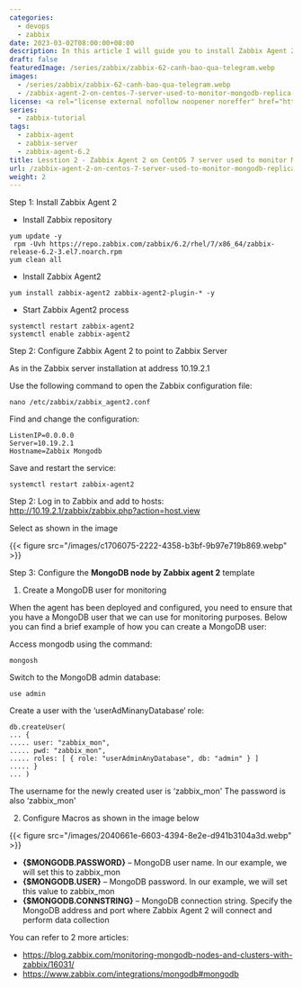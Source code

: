 ```yaml
---
categories:
  - devops
  - zabbix
date: 2023-03-02T08:00:00+08:00
description: In this article I will guide you to install Zabbix Agent 2 on CentOS 7 to monitor Mongodb server
draft: false
featuredImage: /series/zabbix/zabbix-62-canh-bao-qua-telegram.webp
images:
  - /series/zabbix/zabbix-62-canh-bao-qua-telegram.webp
  - /zabbix-agent-2-on-centos-7-server-used-to-monitor-mongodb-replica-set/images/index.en.png
license: <a rel="license external nofollow noopener noreffer" href="https://creativecommons.org/licenses/by-nc/4.0/" target="_blank">CC BY-NC 4.0</a>
series:
  - zabbix-tutorial
tags:
  - zabbix-agent
  - zabbix-server
  - zabbix-agent-6.2
title: Lesstion 2 - Zabbix Agent 2 on CentOS 7 server used to monitor Mongodb Replica Set
url: /zabbix-agent-2-on-centos-7-server-used-to-monitor-mongodb-replica-set
weight: 2
---
```


Step 1: Install Zabbix Agent 2

- Install Zabbix repository

```shell
yum update -y
 rpm -Uvh https://repo.zabbix.com/zabbix/6.2/rhel/7/x86_64/zabbix-release-6.2-3.el7.noarch.rpm
yum clean all
```

- Install Zabbix Agent2

```shell
yum install zabbix-agent2 zabbix-agent2-plugin-* -y
```

- Start Zabbix Agent2 process

```shell
systemctl restart zabbix-agent2
systemctl enable zabbix-agent2
```

Step 2: Configure Zabbix Agent 2 to point to Zabbix Server

As in the Zabbix server installation at address 10.19.2.1

Use the following command to open the Zabbix configuration file:

```shell
nano /etc/zabbix/zabbix_agent2.conf
```

Find and change the configuration:

```shell
ListenIP=0.0.0.0
Server=10.19.2.1
Hostname=Zabbix Mongodb
```

Save and restart the service:

```shell
systemctl restart zabbix-agent2
```

Step 2: Log in to Zabbix and add to hosts: http://10.19.2.1/zabbix/zabbix.php?action=host.view

Select as shown in the image

{{< figure src="/images/c1706075-2222-4358-b3bf-9b97e719b869.webp" >}}

Step 3: Configure the **MongoDB node by Zabbix agent 2** template

1. Create a MongoDB user for monitoring

When the agent has been deployed and configured, you need to ensure that you have a MongoDB user that we can use for monitoring purposes. Below you can find a brief example of how you can create a MongoDB user:

Access mongodb using the command:

```shell
mongosh
```

Switch to the MongoDB admin database:

```shell
use admin
```

Create a user with the ‘userAdMinanyDatabase‘ role:

```shell
db.createUser(
... {
..... user: "zabbix_mon",
..... pwd: "zabbix_mon",
..... roles: [ { role: "userAdminAnyDatabase", db: "admin" } ]
..... }
... )
```

The username for the newly created user is ‘zabbix_mon'
The password is also ‘zabbix_mon'

2. Configure Macros as shown in the image below

{{< figure src="/images/2040661e-6603-4394-8e2e-d941b3104a3d.webp" >}}

- **{$MONGODB.PASSWORD}** – MongoDB user name. In our example, we will set this to zabbix_mon
- **{$MONGODB.USER}** – MongoDB password. In our example, we will set this value to zabbix_mon
- **{$MONGODB.CONNSTRING}** – MongoDB connection string. Specify the MongoDB address and port where Zabbix Agent 2 will connect and perform data collection

You can refer to 2 more articles:

- https://blog.zabbix.com/monitoring-mongodb-nodes-and-clusters-with-zabbix/16031/
- https://www.zabbix.com/integrations/mongodb#mongodb

